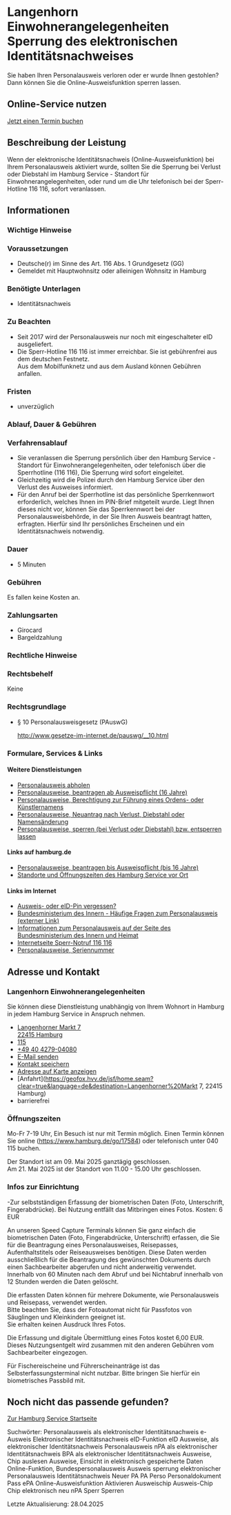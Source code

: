 




Langenhorn Einwohnerangelegenheiten Sperrung des elektronischen Identitätsnachweises
====================================================================================

Sie haben Ihren Personalausweis verloren oder er wurde Ihnen gestohlen? Dann können Sie die Online-Ausweisfunktion sperren lassen.

Online-Service nutzen
---------------------

[Jetzt einen Termin buchen](https://serviceportal.hamburg.de/HamburgGateway/FVP/FV/Bezirke/DigiTermin/Dsgvo)

Beschreibung der Leistung
-------------------------

Wenn der elektronische Identitätsnachweis (Online-Ausweisfunktion) bei Ihrem Personalausweis aktiviert wurde, sollten Sie die Sperrung bei Verlust oder Diebstahl im Hamburg Service - Standort für Einwohnerangelegenheiten, oder rund um die Uhr telefonisch bei der Sperr-Hotline 116 116, sofort veranlassen.

Informationen
-------------

### Wichtige Hinweise

### Voraussetzungen

* Deutsche(r) im Sinne des Art. 116 Abs. 1 Grundgesetz (GG)
* Gemeldet mit Hauptwohnsitz oder alleinigen Wohnsitz in Hamburg

### Benötigte Unterlagen

* Identitätsnachweis

### Zu Beachten

* Seit 2017 wird der Personalausweis nur noch mit eingeschalteter eID ausgeliefert.
* Die Sperr-Hotline 116 116 ist immer erreichbar. Sie ist gebührenfrei aus dem deutschen Festnetz.  
  Aus dem Mobilfunknetz und aus dem Ausland können Gebühren anfallen.

### Fristen

  
* unverzüglich

### Ablauf, Dauer & Gebühren

### Verfahrensablauf

* Sie veranlassen die Sperrung persönlich über den Hamburg Service - Standort für Einwohnerangelegenheiten, oder telefonisch über die Sperrhotline (116 116), Die Sperrung wird sofort eingeleitet.
* Gleichzeitig wird die Polizei durch den Hamburg Service über den Verlust des Ausweises informiert.
* Für den Anruf bei der Sperrhotline ist das persönliche Sperrkennwort erforderlich, welches Ihnen im PIN-Brief mitgeteilt wurde. Liegt Ihnen dieses nicht vor, können Sie das Sperrkennwort bei der Personalausweisbehörde, in der Sie Ihren Ausweis beantragt hatten, erfragten. Hierfür sind Ihr persönliches Erscheinen und ein Identitätsnachweis notwendig.

### Dauer

  
* 5 Minuten
  

### Gebühren

Es fallen keine Kosten an.

### Zahlungsarten

* Girocard
* Bargeldzahlung

### Rechtliche Hinweise

### Rechtsbehelf

Keine

### Rechtsgrundlage

  
* § 10 Personalausweisgesetz (PAuswG)  
    
  <http://www.gesetze-im-internet.de/pauswg/__10.html>

### Formulare, Services & Links

#### Weitere Dienstleistungen

* [Personalausweis abholen](https://www.hamburg.de/service/info/11882273/)
* [Personalausweise, beantragen ab Ausweispflicht (16 Jahre)](https://www.hamburg.de/service/info/11298988/n0)
* [Personalausweise, Berechtigung zur Führung eines Ordens- oder Künstlernamens](https://www.hamburg.de/service/info/11299794/)
* [Personalausweise, Neuantrag nach Verlust, Diebstahl oder Namensänderung](https://www.hamburg.de/service/info/11891147/)
* [Personalausweise, sperren (bei Verlust oder Diebstahl) bzw. entsperren lassen](https://www.hamburg.de/service/suche/personalausweis/)

#### Links auf hamburg.de

* [Personalausweise, beantragen bis Ausweispflicht (bis 16 Jahre)](https://www.hamburg.de/barrierefrei/leichte-sprache/service/13659500/dgs-beantragung-eines-personalausweises/)
* [Standorte und Öffnungszeiten des Hamburg Service vor Ort](https://www.hamburg.de/go/17584)

#### Links im Internet

* [Ausweis- oder eID-Pin vergessen?](http://www.pin-ruecksetzbrief-bestellen.de/)
* [Bundesministerium des Innern - Häufige Fragen zum Personalausweis (externer Link)](https://www.bmi.bund.de/Webs/PA/DE/service/faq/faq-artikel.html)
* [Informationen zum Personalausweis auf der Seite des Bundesministerium des Innern und Heimat](https://www.personalausweisportal.de/)
* [Internetseite Sperr-Notruf 116 116](https://www.sperr-notruf.de/index.html)
* [Personalausweise, Seriennummer](https://www.bmi.bund.de/SharedDocs/downloads/DE/veroeffentlichungen/themen/moderne-verwaltung/ausweise/personalausweis-seriennummer.pdf?__blob=publicationFile&v=10)

Adresse und Kontakt
-------------------

### Langenhorn Einwohnerangelegenheiten

Sie können diese Dienstleistung unabhängig von Ihrem Wohnort in Hamburg in jedem Hamburg Service in Anspruch nehmen.

* [Langenhorner Markt 7   
  22415 Hamburg](#)
* [115](tel:+4940115 "115")
* [+49 40 4279-04080](tel:+4940427904080 "+49 40 4279-04080")
* [E-Mail senden](mailto:e.langenhorn@hamburgservice.de)
* [Kontakt speichern](//iason.hamburg.de/befi/info/vcard/111109856/ "Kontakt speichern")
* [Adresse auf Karte anzeigen](#)
* [Anfahrt](https://geofox.hvv.de/jsf/home.seam?clear=true&language=de&destination=Langenhorner%20Markt 7, 22415 Hamburg)
* barrierefrei

### Öffnungszeiten

Mo-Fr 7-19 Uhr, Ein Besuch ist nur mit Termin möglich. Einen Termin können Sie online (https://www.hamburg.de/go/17584) oder telefonisch unter 040 115 buchen.

Der Standort ist am 09. Mai 2025 ganztägig geschlossen.  
Am 21. Mai 2025 ist der Standort von 11.00 - 15.00 Uhr geschlossen.

### Infos zur Einrichtung

-Zur selbstständigen Erfassung der biometrischen Daten (Foto, Unterschrift, Fingerabdrücke). Bei Nutzung entfällt das Mitbringen eines Fotos. Kosten: 6 EUR

An unseren Speed Capture Terminals können Sie ganz einfach die biometrischen Daten (Foto, Fingerabdrücke, Unterschrift) erfassen, die Sie für die Beantragung eines Personalausweises, Reisepasses, Aufenthaltstitels oder Reiseausweises benötigen. Diese Daten werden ausschließlich für die Beantragung des gewünschten Dokuments durch einen Sachbearbeiter abgerufen und nicht anderweitig verwendet. Innerhalb von 60 Minuten nach dem Abruf und bei Nichtabruf innerhalb von 12 Stunden werden die Daten gelöscht.  
  
Die erfassten Daten können für mehrere Dokumente, wie Personalausweis und Reisepass, verwendet werden.  
Bitte beachten Sie, dass der Fotoautomat nicht für Passfotos von Säuglingen und Kleinkindern geeignet ist.  
Sie erhalten keinen Ausdruck Ihres Fotos.  
  
Die Erfassung und digitale Übermittlung eines Fotos kostet 6,00 EUR. Dieses Nutzungsentgelt wird zusammen mit den anderen Gebühren vom Sachbearbeiter eingezogen.  
  
Für Fischereischeine und Führerscheinanträge ist das Selbsterfassungsterminal nicht nutzbar. Bitte bringen Sie hierfür ein biometrisches Passbild mit.

Noch nicht das passende gefunden?
---------------------------------

 [Zur Hamburg Service Startseite](/service/)

Suchwörter: Personalausweis als elektronischer Identitätsnachweis e-Ausweis Elektronischer Identitätsnachweis eID-Funktion eID Ausweise, als elektronischer Identitätsnachweis Personalausweis nPA als elektronischer Identitätsnachweis BPA als elektronischer Identitätsnachweis Ausweise, Chip auslesen Ausweise, Einsicht in elektronisch gespeicherte Daten Online-Funktion, Bundespersonalausweis Ausweis sperrung elektronischer Personalausweis Identitätsnachweis Neuer PA PA Perso Personaldokument Pass ePA Online-Ausweisfunktion Aktivieren Ausweischip Ausweis-Chip Chip elektronisch neu nPA Sperr Sperren

Letzte Aktualisierung: 28.04.2025

